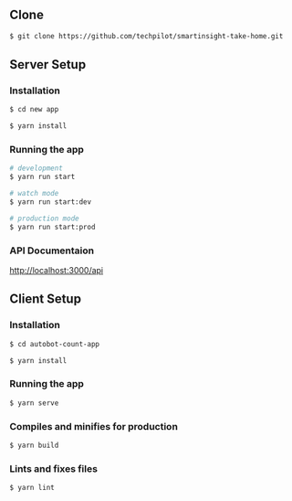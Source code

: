 ## Clone

```bash
$ git clone https://github.com/techpilot/smartinsight-take-home.git
```

## Server Setup

### Installation

```bash
$ cd new app
```

```bash
$ yarn install
```

### Running the app

```bash
# development
$ yarn run start
```

```bash
# watch mode
$ yarn run start:dev
```

```bash
# production mode
$ yarn run start:prod
```

### API Documentaion

[http://localhost:3000/api](http://localhost:3000/api)

## Client Setup

### Installation

```bash
$ cd autobot-count-app
```

```bash
$ yarn install
```

### Running the app

```bash
$ yarn serve
```

### Compiles and minifies for production

```bash
$ yarn build
```

### Lints and fixes files

```bash
$ yarn lint
```
